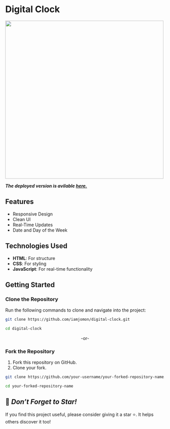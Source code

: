 # Digital Clock

<img src ="https://github.com/user-attachments/assets/0d402a43-b770-4e40-9dd2-3404333450ba" width="500">

***The deployed version is avilable [here.](https://clock-jomon.vercel.app/)***

## Features  
- Responsive Design
- Clean UI
- Real-Time Updates
- Date and Day of the Week

## Technologies Used  
- **HTML**: For structure  
- **CSS**: For styling  
- **JavaScript**: For real-time functionality  

## Getting Started  

### Clone the Repository  
Run the following commands to clone and navigate into the project:

```bash  
git clone https://github.com/iamjomon/digital-clock.git
```
```bash
cd digital-clock
```

<p align ="center">-or-</p>

### Fork the Repository  
1. Fork this repository on GitHub.  
2. Clone your fork.

```bash  
git clone https://github.com/your-username/your-forked-repository-name.git
```
```bash
cd your-forked-repository-name    
```

## 🌟 *Don’t Forget to Star!*
If you find this project useful, please consider giving it a star ⭐. It helps others discover it too!
